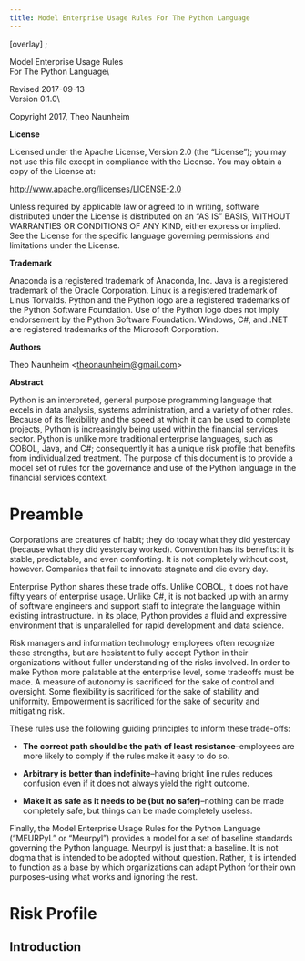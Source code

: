 ```yaml
---
title: Model Enterprise Usage Rules For The Python Language
---
```


\[overlay\] ;

Model Enterprise Usage Rules\
For The Python Language\

<span>Revised 2017-09-13</span>\
<span>Version 0.1.0</span>\

<span>Copyright 2017, Theo Naunheim</span>

**License**

Licensed under the Apache License, Version 2.0 (the “License”); you may
not use this file except in compliance with the License. You may obtain
a copy of the License at:

<http://www.apache.org/licenses/LICENSE-2.0>

Unless required by applicable law or agreed to in writing, software
distributed under the License is distributed on an “AS IS” BASIS,
WITHOUT WARRANTIES OR CONDITIONS OF ANY KIND, either express or implied.
See the License for the specific language governing permissions and
limitations under the License.

**Trademark**

Anaconda is a registered trademark of Anaconda, Inc. Java is a
registered trademark of the Oracle Corporation. Linux is a registered
trademark of Linus Torvalds. Python and the Python logo are a registered
trademarks of the Python Software Foundation. Use of the Python logo
does not imply endorsement by the Python Software Foundation. Windows,
C\#, and .NET are registered trademarks of the Microsoft Corporation.

**Authors**

<span> Theo Naunheim &lt;<theonaunheim@gmail.com>&gt;</span>

**Abstract**

Python is an interpreted, general purpose programming language that
excels in data analysis, systems administration, and a variety of other
roles. Because of its flexibility and the speed at which it can be used
to complete projects, Python is increasingly being used within the
financial services sector. Python is unlike more traditional enterprise
languages, such as COBOL, Java, and C\#; consequently it has a unique
risk profile that benefits from individualized treatment. The purpose of
this document is to provide a model set of rules for the governance and
use of the Python language in the financial services context.

Preamble
========

Corporations are creatures of habit; they do today what they did
yesterday (because what they did yesterday worked). Convention has its
benefits: it is stable, predictable, and even comforting. It is not
completely without cost, however. Companies that fail to innovate
stagnate and die every day.

Enterprise Python shares these trade offs. Unlike COBOL, it does not
have fifty years of enterprise usage. Unlike C\#, it is not backed up
with an army of software engineers and support staff to integrate the
language within existing intrastructure. In its place, Python provides a
fluid and expressive environment that is unparalelled for rapid
development and data science.

Risk managers and information technology employees often recognize these
strengths, but are hesistant to fully accept Python in their
organizations without fuller understanding of the risks involved. In
order to make Python more palatable at the enterprise level, some
tradeoffs must be made. A measure of autonomy is sacrificed for the sake
of control and oversight. Some flexibility is sacrificed for the sake of
stability and uniformity. Empowerment is sacrificed for the sake of
security and mitigating risk.

These rules use the following guiding principles to inform these
trade-offs:

-   **The correct path should be the path of least
    resistance**–employees are more likely to comply if the rules make
    it easy to do so.

-   **Arbitrary is better than indefinite**–having bright line rules
    reduces confusion even if it does not always yield the
    right outcome.

-   **Make it as safe as it needs to be (but no safer)**–nothing can be
    made completely safe, but things can be made completely useless.

Finally, the Model Enterprise Usage Rules for the Python Language
(“MEURPyL” or “Meurpyl”) provides a model for a set of baseline
standards governing the Python language. Meurpyl is just that: a
baseline. It is not dogma that is intended to be adopted without
question. Rather, it is intended to function as a base by which
organizations can adapt Python for their own purposes–using what works
and ignoring the rest.

Risk Profile
============

Introduction
------------
